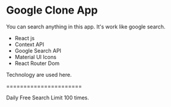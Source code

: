 # Google Clone App

You can search anything in this app. It's work like google search.

- React js
- Context API
- Google Search API
- Material UI Icons
- React Router Dom

Technology are used here.

======================

Daily Free Search Limit 100 times.

